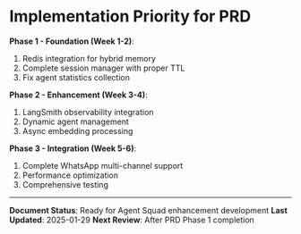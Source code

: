 # Implementation Priority for PRD

**Phase 1 - Foundation (Week 1-2)**:
1. Redis integration for hybrid memory
2. Complete session manager with proper TTL
3. Fix agent statistics collection

**Phase 2 - Enhancement (Week 3-4)**:  
1. LangSmith observability integration
2. Dynamic agent management
3. Async embedding processing

**Phase 3 - Integration (Week 5-6)**:
1. Complete WhatsApp multi-channel support
2. Performance optimization
3. Comprehensive testing

---

**Document Status**: Ready for Agent Squad enhancement development
**Last Updated**: 2025-01-29
**Next Review**: After PRD Phase 1 completion
